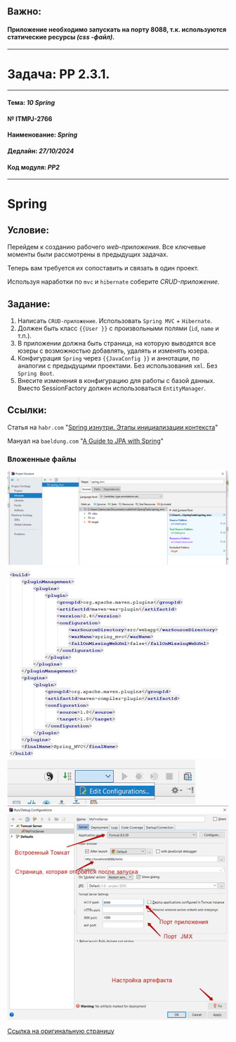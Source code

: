 ## Важно:
#### Приложение необходимо запускать на порту **8088**, т.к. используются статические ресурсы _(css -файл)_.

---

# Задача: **PP 2.3.1.**

---

#### Тема: _10 Spring_
#### № **ITMPJ-2766**
#### Наименование: _Spring_
#### Дедлайн: _27/10/2024_
#### Код модуля: _PP2_

---
# Spring

## Условие:

Перейдем к созданию рабочего _web-приложения_. Все ключевые моменты были рассмотрены в предыдущих задачах.

Теперь вам требуется их сопоставить и связать в один проект.

Используя наработки по `mvc` и `hibernate` соберите _CRUD-приложение_.

## Задание:

1. Написать `CRUD-приложение`. Использовать `Spring MVC` + `Hibernate`.
2. Должен быть класс `{{User }}` с произвольными полями (`id`, `name` и т.п.).
3. В приложении должна быть страница, на которую выводятся все юзеры 
с возможностью добавлять, удалять и изменять юзера.
4. Конфигурация `Spring` через `{{JavaConfig }}` и аннотации, по аналогии 
с предыдущими проектами. Без использования `xml`. Без `Spring Boot`.
5. Внесите изменения в конфигурацию для работы с базой данных. 
Вместо SessionFactory должен использоваться `EntityManager`.

## Ссылки:

Статья на `habr.com` "[Spring изнутри. Этапы инициализации контекста](https://habr.com/ru/articles/222579/)"

Мануал на `baeldung.com` "[A Guide to JPA with Spring](https://www.baeldung.com/the-persistence-layer-with-spring-and-jpa)"

### Вложенные файлы

![Step1. Подключение модулей](/imgs/1.png)
![Step2. Добавление зависимостей](/imgs/2.png)
![Step3. Перейти в конфигурирование запуска](/imgs/3.png)
![Step4. Настроить конфигурацию запуска](/imgs/4.png)

[Ссылка на оригинальную страницу](http://jira.it-mentor.tech/browse/ITMPJ-2766)